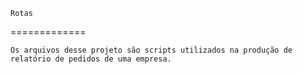 	Rotas
=============
	
	Os arquivos desse projeto são scripts utilizados na produção de relatório de pedidos de uma empresa.
